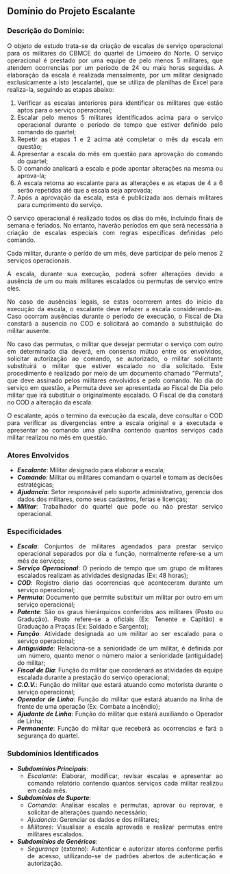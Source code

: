 <div style="text-align:justify">

## Domínio do Projeto Escalante

### Descrição do Domínio:
O objeto de estudo trata-se da criação de escalas de serviço operacional para os militares do CBMCE do quartel de Limoeiro do Norte. O serviço operacional é prestado por uma equipe de pelo menos 5 militares, que atendem ocorrencias por um periodo de 24 ou mais horas seguidas. A elaboração da escala é realizada mensalmente, por um militar designado exclusicamente a isto (escalante), que se utiliza de planilhas de Excel para realiza-la, seguindo as etapas abaixo:

1. Verificar as escalas anteriores para identificar os militares que estão aptos para o serviço operacional;
1. Escalar pelo menos 5 militares identificados acima para o serviço operacional durante o periodo de tempo que estiver definido pelo comando do quartel;
1. Repetir as etapas 1 e 2 acima até completar o mês da escala em questão;
1. Apresentar a escala do mês em questão para aprovação do comando do quartel;
1. O comando analisará a escala e pode apontar alterações na mesma ou aprova-la;
1. A escala retorna ao escalante para as alterações e as etapas de 4 a 6 serão repetidas até que a escala seja aprovada;
1. Após a aprovação da escala, esta é publicizada aos demais militares para cumprimento do serviço.

O serviço operacional é realizado todos os dias do mês, incluindo finais de semana e feriados. No entanto, haverão períodos em que será necessária a criação de escalas especiais com regras específicas definidas pelo comando.

Cada militar, durante o perído de um mês, deve participar de pelo menos 2 serviços operacionais.

A escala, durante sua execução, poderá sofrer alterações devido a ausência de um ou mais militares escalados ou permutas de serviço entre eles.

No caso de ausências legais, se estas ocorrerem antes do inicio da execução da escala, o escalante deve refazer a escala considerando-as. Caso ocorram ausências durante o período de execução, o Fiscal de Dia constará a ausencia no COD e solicitará ao comando a substituição do militar ausente.

No caso das permutas, o militar que desejar permutar o serviço com outro em determinado dia deverá, em consenso mútuo entre os envolvidos, solicitar autorização ao comando, se autorizado, o militar solicitante substituirá o militar que estiver escalado no dia solicitado. Este procedimento é realizado por meio de um documento chamado "Permuta", que deve assinado pelos militares envolvidos e pelo comando. No dia do serviço em questão, a Permuta deve ser apresentada ao Fiscal de Dia pelo militar que irá substituir o originalmente escalado. O Fiscal de dia constará no COD a alteração da escala.

O escalante, após o termino da execução da escala, deve consultar o COD para verificar as divergencias entre a escala original e a executada e apresentar ao comando uma planilha contendo quantos serviços cada militar realizou no mês em questão.

### Atores Envolvidos

- ***Escalante***: Militar designado para elaborar a escala;
- ***Comando***: Militar ou militares comandam o quartel e tomam as decisões estratégicas;
- ***Ajudancia***: Setor responsável pelo suporte administrativo, gerencia dos dados dos militares, como seus cadastros, ferias e licenças;
- ***Militar***: Trabalhador do quartel que pode ou não prestar serviço operacional.

### Especificidades

- ***Escala***: Conjuntos de militares agendados para prestar serviço operacional separados por dia e função, normalmente refere-se a um mês de serviços;
- ***Serviço Operacional***: O periodo de tempo que um grupo de militares escalados realizam as atividades designadas (Ex: 48 horas);
- ***COD***: Registro diario das ocorrencias que aconteceram durante um serviço operacional;
- ***Permuta***: Documento que permite substituir um militar por outro em um serviço operacional;
- ***Patente***: São os graus hierárquicos conferidos aos militares (Posto ou Gradução). Posto refere-se a oficiais (Ex: Tenente e Capitão) e Graduação a Praças (Ex: Soldado e Sargento);
- ***Função***: Atividade designada ao um militar ao ser escalado para o serviço operacional;
- ***Antiguidade***: Relaciona-se a senioridade de um militar, é definida por um número, quanto menor o número maior a senioridade (antiguidade)  do militar;
- ***Fiscal de Dia***: Função do militar que coordenará as atividades da equipe escalada durante a prestação do serviço operacional;
- ***C.O.V.***: Função do militar que estará atuando como motorista durante o serviço operacional;
- ***Operador de Linha***: Função do militar que estará atuando na linha de frente de uma operação (Ex: Combate a incêndio);
- ***Ajudante de Linha***: Função do militar que estará auxiliando o Operador de Linha;
- ***Permanente***: Função do militar que receberá as ocorrencias e fará a segurança do quartel.

### Subdomínios Identificados

- ***Subdomínios Principais***:
    * *Escalante*: Elaborar, modificar, revisar escalas e apresentar ao comando relatório contendo quantos serviços cada militar realizou em cada mês.
- ***Subdomínios de Suporte***:
    * *Comando*: Analisar escalas e permutas, aprovar ou reprovar, e solicitar de alterações quando necessário;
    * *Ajudancia*: Gerenciar os dados e dos militares;
    * *Militares*: Visualisar a escala aprovada e realizar permutas entre militares escalados.
- ***Subdomínios de Genéricos***:
    * *Segurança* (externo): Autenticar e autorizar atores conforme perfis de acesso, utilizando-se de padrões abertos de autenticação e autorização.

</div>